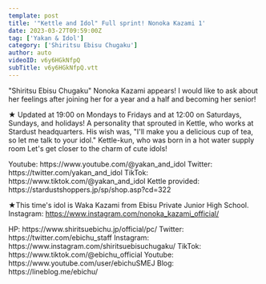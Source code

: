 ```yaml
---
template: post
title: '"Kettle and Idol" Full sprint! Nonoka Kazami 1'
date: 2023-03-27T09:59:00Z
tag: ['Yakan & Idol']
category: ['Shiritsu Ebisu Chugaku']
author: auto 
videoID: v6y6HGkNfpQ
subTitle: v6y6HGkNfpQ.vtt
---
```

"Shiritsu Ebisu Chugaku" Nonoka Kazami appears!
I would like to ask about her feelings after joining her for a year and a half and becoming her senior!

★ Updated at 19:00 on Mondays to Fridays and at 12:00 on Saturdays, Sundays, and holidays!
A personality that sprouted in Kettle, who works at Stardust headquarters.
His wish was, "I'll make you a delicious cup of tea, so let me talk to your idol."
Kettle-kun, who was born in a hot water supply room
Let's get closer to the charm of cute idols!

<Kettle and Idol>
Youtube: https://www.youtube.com/@yakan_and_idol
Twitter: https://twitter.com/yakan_and_idol
TikTok: https://www.tiktok.com/@yakan_and_idol
Kettle provided: https://stardustshoppers.jp/sp/shop.asp?cd=322

★This time's idol is Waka Kazami from Ebisu Private Junior High School.
<Nonoka Kazami>
Instagram: https://www.instagram.com/nonoka_kazami_official/

<Shiritsu Ebisu Chugaku>
HP: https://www.shiritsuebichu.jp/official/pc/
Twitter: https://twitter.com/ebichu_staff
Instagram: https://www.instagram.com/shiritsuebisuchugaku/
TikTok: https://www.tiktok.com/@ebichu_official
Youtube: https://www.youtube.com/user/ebichuSMEJ
Blog: https://lineblog.me/ebichu/
